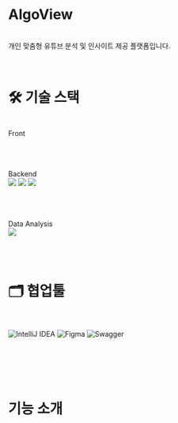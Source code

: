 # AlgoView
<br>
개인 맞춤형 유튜브 분석 및 인사이트 제공 플랫폼입니다.
<br>
<br>
<br>

# 🛠️ 기술 스택

<br>
Front
<br>
<br>
<br>
<br>

Backend
<br>
<img src="https://img.shields.io/badge/java-007396?style=for-the-badge&logo=OpenJDK&logoColor=white">
<img src="https://img.shields.io/badge/Spring-6DB33F?style=for-the-badge&logo=Spring&logoColor=white">
<img src="https://img.shields.io/badge/springboot-6DB33F?style=for-the-badge&logo=springboot&logoColor=white">
<br>
<br>
<br>
<br>

Data Analysis
<br>
<img src="https://img.shields.io/badge/Python-3776AB?style=for-the-badge&logo=Python&logoColor=white">
<br>
<br>
<br>
<br>

# 🗂️ 협업툴
<br>

![IntelliJ IDEA](https://img.shields.io/badge/IntelliJIDEA-000000.svg?style=for-the-badge&logo=intellij-idea&logoColor=white)
![Figma](https://img.shields.io/badge/figma-%23F24E1E.svg?style=for-the-badge&logo=figma&logoColor=white)
![Swagger](https://img.shields.io/badge/-Swagger-%23Clojure?style=for-the-badge&logo=swagger&logoColor=white)

<br>
<br>
<br>
<br>

# 기능 소개


